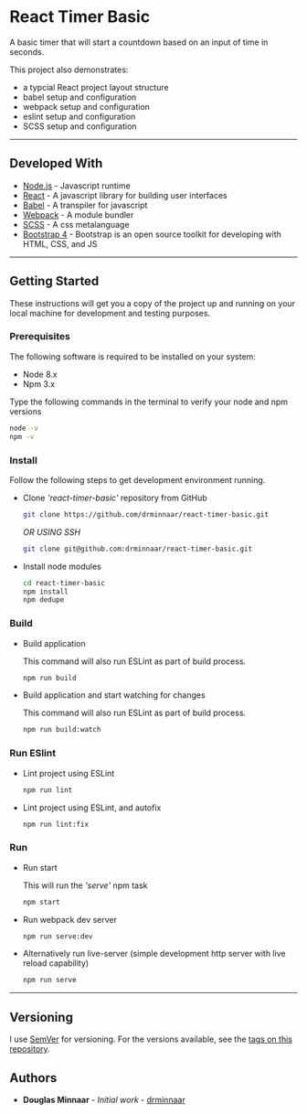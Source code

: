 # React Timer Basic

A basic timer that will start a countdown based on an input of time in seconds.

This project also demonstrates:

* a typcial React project layout structure
* babel setup and configuration
* webpack setup and configuration
* eslint setup and configuration
* SCSS setup and configuration

---

## Developed With

* [Node.js](https://nodejs.org/en/) - Javascript runtime
* [React](https://reactjs.org/) - A javascript library for building user interfaces
* [Babel](https://babeljs.io/) - A transpiler for javascript
* [Webpack](https://webpack.js.org/) - A module bundler
* [SCSS](http://sass-lang.com/) - A css metalanguage
* [Bootstrap 4](https://getbootstrap.com/) - Bootstrap is an open source toolkit for developing with HTML, CSS, and JS

---

## Getting Started

These instructions will get you a copy of the project up and running on your local machine for development and testing purposes.

### Prerequisites

The following software is required to be installed on your system:

* Node 8.x
* Npm 3.x

Type the following commands in the terminal to verify your node and npm versions

```bash
node -v
npm -v
```

### Install

Follow the following steps to get development environment running.

* Clone _'react-timer-basic'_ repository from GitHub

  ```bash
  git clone https://github.com/drminnaar/react-timer-basic.git
  ```

   _OR USING SSH_

  ```bash
  git clone git@github.com:drminnaar/react-timer-basic.git
  ```

* Install node modules

   ```bash
   cd react-timer-basic
   npm install
   npm dedupe
   ```

### Build

* Build application

  This command will also run ESLint as part of build process.

  ```bash
  npm run build
  ```

* Build application and start watching for changes

  This command will also run ESLint as part of build process.

  ```bash
  npm run build:watch
  ```

### Run ESlint

* Lint project using ESLint

  ```bash
  npm run lint
  ```

* Lint project using ESLint, and autofix

  ```bash
  npm run lint:fix
  ```

### Run

* Run start

  This will run the _'serve'_ npm task

  ```bash
  npm start
  ```

* Run webpack dev server

  ```bash
  npm run serve:dev
  ```

* Alternatively run live-server (simple development http server with live reload capability)

  ```bash
  npm run serve
  ```

---

## Versioning

I use [SemVer](http://semver.org/) for versioning. For the versions available, see the [tags on this repository](https://github.com/drminnaar/react-timer-basic/tags).

## Authors

* **Douglas Minnaar** - *Initial work* - [drminnaar](https://github.com/drminnaar)
